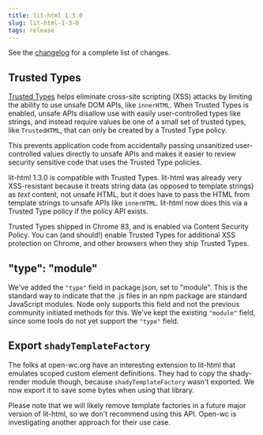 ```yaml
---
title: lit-html 1.3.0
slug: lit-html-1-3-0
tags: release
---
```


See the [changelog](https://github.com/Polymer/lit-html/blob/master/CHANGELOG.md) for a complete list of changes.

## Trusted Types

[Trusted Types](https://web.dev/trusted-types/) helps eliminate cross-site scripting (XSS) attacks by limiting the ability to use unsafe DOM APIs, like `innerHTML`. When Trusted Types is enabled, unsafe APIs disallow use with easily user-controlled types like strings, and instead require values be one of a small set of trusted types, like `TrustedHTML`, that can only be created by a Trusted Type policy.

This prevents application code from accidentally passing unsanitized user-controlled values directly to unsafe APIs and makes it easier to review security sensitive code that uses the Trusted Type policies.

lit-html 1.3.0 is compatible with Trusted Types. lit-html was already very XSS-resistant because it treats string data (as opposed to template strings) as _text_ content, not unsafe HTML, but it does have to pass the HTML from template strings to unsafe APIs like `innerHTML`. lit-html now does this via a Trusted Type policy if the policy API exists.

Trusted Types shipped in Chrome 83, and is enabled via Content Security Policy. You can (and should!) enable Trusted Types for additional XSS protection on Chrome, and other browsers when they ship Trusted Types.

## "type": "module"

We've added the `"type"` field in package.json, set to "module". This is the standard way to indicate that the .js files in an npm package are standard JavaScript modules. Node only supports this field and not the previous community initiated methods for this. We've kept the existing `"module"` field, since some tools do not yet support the `"type"` field.

## Export `shadyTemplateFactory`

The folks at open-wc.org have an interesting extension to lit-html that emulates scoped custom element definitions. They had to copy the shady-render module though, because `shadyTemplateFactory` wasn't exported. We now export it to save some bytes when using that library.

Please note that we will likely remove template factories in a future major version of lit-html, so we don't recommend using this API. Open-wc is investigating another approach for their use case.
